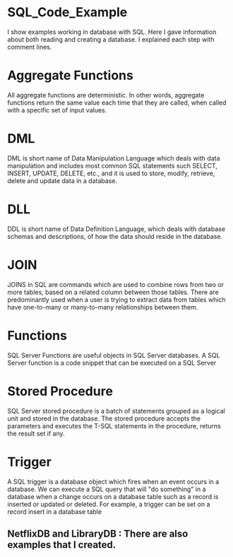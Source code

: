 # SQL_Code_Example
I show examples working in database with SQL. Here I gave information about both reading and creating a database. I explained each step with comment lines.

# Aggregate Functions
All aggregate functions are deterministic. In other words, aggregate functions return the same value each time that they are called, when called with a specific set of input values.

# DML
DML is short name of Data Manipulation Language which deals with data manipulation and includes most common SQL statements such SELECT, INSERT, UPDATE, DELETE, etc., and it is used to store, modify, retrieve, delete and update data in a database.

# DLL
DDL is short name of Data Definition Language, which deals with database schemas and descriptions, of how the data should reside in the database.

# JOIN
JOINS in SQL are commands which are used to combine rows from two or more tables, based on a related column between those tables.  There are predominantly used when a user is trying to extract data from tables which have one-to-many or many-to-many relationships between them.

# Functions
SQL Server Functions are useful objects in SQL Server databases. A SQL Server function is a code snippet that can be executed on a SQL Server

# Stored Procedure
SQL Server stored procedure is a batch of statements grouped as a logical unit and stored in the database. The stored procedure accepts the parameters and executes the T-SQL statements in the procedure, returns the result set if any.

# Trigger
A SQL trigger is a database object which fires when an event occurs in a database. We can execute a SQL query that will "do something" in a database when a change occurs on a database table such as a record is inserted or updated or deleted. For example, a trigger can be set on a record insert in a database table

## NetflixDB  and LibraryDB : There are also examples that I created.
